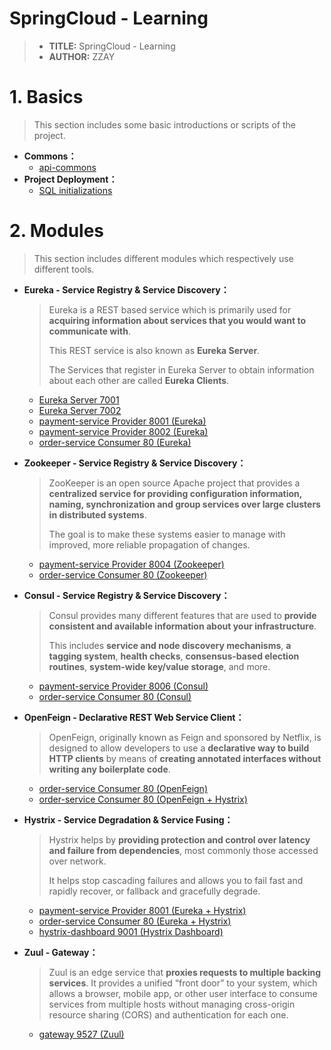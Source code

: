 # SpringCloud - Learning

>- **TITLE:** SpringCloud - Learning
>- **AUTHOR:** ZZAY

# 1. Basics

> This section includes some basic introductions or scripts of the project.

- **Commons：**
  - [api-commons](https://gitee.com/zzay0132/spring-cloud-learning/tree/master/cloud-api-commons)
- **Project Deployment：**
  - [SQL initializations](https://gitee.com/zzay0132/spring-cloud-learning/tree/master/docs/sql)

# 2. Modules

> This section includes different modules which respectively use different tools.

- **Eureka - Service Registry & Service Discovery：**

  >Eureka is a REST based service which is primarily used for **acquiring information about services that you would want to communicate with**. 
  >
  >This REST service is also known as **Eureka Server**.
  >
  >The Services that register in Eureka Server to obtain information about each other are called **Eureka Clients**.

  - [Eureka Server 7001](https://gitee.com/zzay0132/spring-cloud-learning/tree/master/cloud-eureka-server7001)
  - [Eureka Server 7002](https://gitee.com/zzay0132/spring-cloud-learning/tree/master/cloud-eureka-server7002)
  - [payment-service Provider 8001 (Eureka)](https://gitee.com/zzay0132/spring-cloud-learning/tree/master/cloud-eureka-provider-payment8001)
  - [payment-service Provider 8002 (Eureka)](https://gitee.com/zzay0132/spring-cloud-learning/tree/master/cloud-eureka-provider-payment8002)
  - [order-service Consumer 80 (Eureka)](https://gitee.com/zzay0132/spring-cloud-learning/tree/master/cloud-eureka-consumer-order80)

- **Zookeeper - Service Registry & Service Discovery：**

  >ZooKeeper is an open source Apache project that provides a **centralized service for providing configuration information, naming, synchronization and group services over large clusters in distributed systems**. 
  >
  >The goal is to make these systems easier to manage with improved, more reliable propagation of changes.

  - [payment-service Provider 8004 (Zookeeper)](https://gitee.com/zzay0132/spring-cloud-learning/tree/master/cloud-zk-provider-payment8004)
  - [order-service Consumer 80 (Zookeeper)](https://gitee.com/zzay0132/spring-cloud-learning/tree/master/cloud-zk-consumer-order80)

- **Consul - Service Registry & Service Discovery：**

  >Consul provides many different features that are used to **provide consistent and available information about your infrastructure**. 
  >
  >This includes **service and node discovery mechanisms**, **a tagging system**, **health checks**, **consensus-based election routines**, **system-wide key/value storage**, and more.

  - [payment-service Provider 8006 (Consul)](https://gitee.com/zzay0132/spring-cloud-learning/tree/master/cloud-consul-provider-payment8006)
  - [order-service Consumer 80 (Consul)](https://gitee.com/zzay0132/spring-cloud-learning/tree/master/cloud-consul-consumer-order80)

- **OpenFeign - Declarative REST Web Service Client：**

  >OpenFeign, originally known as Feign and sponsored by Netflix, is designed to allow developers to use a **declarative way to build HTTP clients** by means of **creating annotated interfaces without writing any boilerplate code**.

  - [order-service Consumer 80 (OpenFeign)](https://gitee.com/zzay0132/spring-cloud-learning/tree/master/cloud-openfeign-consumer-order80)
  - [order-service Consumer 80 (OpenFeign + Hystrix)](https://gitee.com/zzay0132/spring-cloud-learning/tree/master/cloud-openfeign-hystrix-consumer-order80)

- **Hystrix - Service Degradation & Service Fusing：**

  > Hystrix helps by **providing protection and control over latency and failure from dependencies**, most commonly those accessed over network. 
  >
  > It helps stop cascading failures and allows you to fail fast and rapidly recover, or fallback and gracefully degrade.

  - [payment-service Provider 8001 (Eureka + Hystrix)](https://gitee.com/zzay0132/spring-cloud-learning/tree/master/cloud-hystrix-provider-payment8001)
  - [order-service Consumer 80 (Eureka + Hystrix)](https://gitee.com/zzay0132/spring-cloud-learning/tree/master/cloud-openfeign-hystrix-consumer-order80)
  - [hystrix-dashboard 9001 (Hystrix Dashboard)](https://gitee.com/zzay0132/spring-cloud-learning/tree/master/cloud-hystrix-consumer-dashboard9001)

- **Zuul - Gateway：**

  > Zuul is an edge service that **proxies requests to multiple backing services**. It provides a unified “front door” to your system, which allows a browser, mobile app, or other user interface to consume services from multiple hosts without managing cross-origin resource sharing (CORS) and authentication for each one.

  - [gateway 9527 (Zuul)](https://gitee.com/zzay0132/spring-cloud-learning/tree/master/cloud-zuul-gateway9527)
